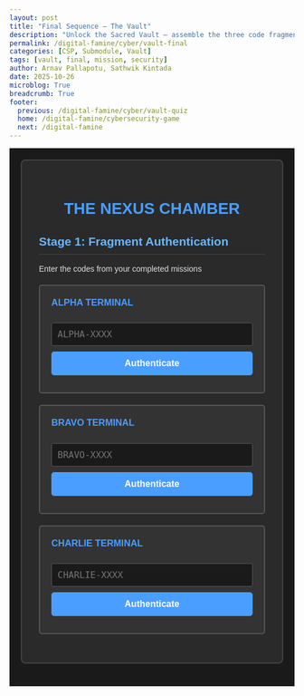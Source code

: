 ```yaml
---
layout: post
title: "Final Sequence — The Vault"
description: "Unlock the Sacred Vault — assemble the three code fragments, authenticate, and retrieve the Sacred Page."
permalink: /digital-famine/cyber/vault-final
categories: [CSP, Submodule, Vault]
tags: [vault, final, mission, security]
author: Arnav Pallapotu, Sathwik Kintada
date: 2025-10-26
microblog: True
breadcrumb: True
footer:
  previous: /digital-famine/cyber/vault-quiz
  home: /digital-famine/cybersecurity-game
  next: /digital-famine
---
```


<style>
    .vault-game-wrapper {
        font-family: Arial, sans-serif;
        max-width: 1200px;
        margin: 0 auto;
        padding: 20px;
        background-color: #1a1a1a;
        color: #e0e0e0;
    }
    .vault-game-wrapper .container {
        background-color: #2a2a2a;
        border: 2px solid #444;
        border-radius: 8px;
        padding: 30px;
        margin-bottom: 20px;
    }
    .vault-game-wrapper h1 {
        text-align: center;
        color: #4a9eff;
    }
    .vault-game-wrapper h2 {
        color: #6ab7ff;
        border-bottom: 1px solid #444;
        padding-bottom: 10px;
    }
    .vault-game-wrapper .terminals {
        display: grid;
        grid-template-columns: repeat(auto-fit, minmax(250px, 1fr));
        gap: 20px;
        margin: 20px 0;
    }
    .vault-game-wrapper .terminal {
        background-color: #333;
        border: 2px solid #555;
        border-radius: 5px;
        padding: 20px;
    }
    .vault-game-wrapper .terminal.authenticated {
        border-color: #4caf50;
    }
    .vault-game-wrapper .terminal h3 {
        margin-top: 0;
        color: #4a9eff;
    }
    .vault-game-wrapper input[type="text"] {
        width: 100%;
        padding: 10px;
        margin: 10px 0;
        background-color: #1a1a1a;
        border: 1px solid #555;
        color: #4caf50;
        font-family: monospace;
        font-size: 16px;
        border-radius: 3px;
        box-sizing: border-box;
    }
    .vault-game-wrapper button {
        width: 100%;
        padding: 12px;
        background-color: #4a9eff;
        color: white;
        border: none;
        border-radius: 5px;
        cursor: pointer;
        font-size: 16px;
        font-weight: bold;
    }
    .vault-game-wrapper button:hover {
        background-color: #3a8eef;
    }
    .vault-game-wrapper button:disabled {
        background-color: #555;
        cursor: not-allowed;
    }
    .vault-game-wrapper .status {
        text-align: center;
        margin-top: 10px;
        font-weight: bold;
    }
    .vault-game-wrapper .status.authenticated {
        color: #4caf50;
    }
    .vault-game-wrapper .error {
        background-color: #5a1a1a;
        border: 1px solid #ff4444;
        color: #ff6666;
        padding: 10px;
        border-radius: 5px;
        margin: 10px 0;
    }
    .vault-game-wrapper .code-display {
        background-color: #1a1a1a;
        border: 1px solid #555;
        padding: 15px;
        border-radius: 5px;
        margin: 10px 0;
        font-family: monospace;
    }
    .vault-game-wrapper .code-display .suffix {
        color: #ffd700;
        font-weight: bold;
    }
    .vault-game-wrapper .proceed-btn {
        background-color: #4caf50;
        margin-top: 20px;
    }
    .vault-game-wrapper .proceed-btn:hover {
        background-color: #45a049;
    }
    .vault-game-wrapper .hint-btn {
        background-color: #666;
        margin-top: 10px;
    }
    .vault-game-wrapper .hint-box {
        background-color: #2a3a5a;
        border: 1px solid #4a7aaa;
        padding: 15px;
        border-radius: 5px;
        margin: 10px 0;
    }
    .vault-game-wrapper .master-input {
        text-align: center;
        font-size: 24px;
        letter-spacing: 2px;
    }
    .vault-game-wrapper .attempts {
        text-align: center;
        color: #ffa500;
        font-size: 18px;
        font-weight: bold;
        margin: 15px 0;
    }
    .vault-game-wrapper .success {
        background-color: #1a3a1a;
        border: 3px solid #4caf50;
        padding: 30px;
        border-radius: 10px;
        text-align: center;
    }
    .vault-game-wrapper .success h1 {
        color: #4caf50;
    }
    .vault-game-wrapper .mission-summary {
        text-align: left;
        max-width: 600px;
        margin: 20px auto;
    }
    .vault-game-wrapper .mission-item {
        background-color: #2a2a2a;
        border: 1px solid #4caf50;
        padding: 15px;
        margin: 10px 0;
        border-radius: 5px;
    }
    .vault-game-wrapper .hidden {
        display: none;
    }
    .vault-game-wrapper .code-vault {
        background-color: #1a1a1a;
        border: 1px solid #555;
        padding: 10px;
        border-radius: 5px;
        margin-top: 20px;
    }
    .vault-game-wrapper .code-vault h4 {
        margin-top: 0;
        color: #888;
        font-size: 12px;
    }
</style>

<div class="vault-game-wrapper">
    <!-- Stage 1: Fragment Authentication -->
    <div id="stage1" class="container">
        <h1>THE NEXUS CHAMBER</h1>
        <h2>Stage 1: Fragment Authentication</h2>
        <p>Enter the codes from your completed missions</p>
        <div class="terminals">
            <div class="terminal" id="terminal-alpha">
                <h3>ALPHA TERMINAL</h3>
                <input type="text" id="alpha-input" placeholder="ALPHA-XXXX">
                <button onclick="authenticateFragment('alpha')">Authenticate</button>
                <div class="status" id="alpha-status"></div>
            </div>
            <div class="terminal" id="terminal-bravo">
                <h3>BRAVO TERMINAL</h3>
                <input type="text" id="bravo-input" placeholder="BRAVO-XXXX">
                <button onclick="authenticateFragment('bravo')">Authenticate</button>
                <div class="status" id="bravo-status"></div>
            </div>
            <div class="terminal" id="terminal-charlie">
                <h3>CHARLIE TERMINAL</h3>
                <input type="text" id="charlie-input" placeholder="CHARLIE-XXXX">
                <button onclick="authenticateFragment('charlie')">Authenticate</button>
                <div class="status" id="charlie-status"></div>
            </div>
        </div>
        <div id="stage1-error" class="error hidden"></div>
        <button id="proceed-stage2" class="proceed-btn hidden" onclick="showStage(2)">
            Proceed to Code Synthesis →
        </button>
    </div>
    <!-- Stage 2: Code Synthesis -->
    <div id="stage2" class="container hidden">
        <h1>CODE SYNTHESIS</h1>
        <h2>Stage 2: Extract Master Code</h2>
        <div class="code-display">
            <p>Fragment Alpha: ALPHA-<span class="suffix">7X9K</span></p>
        </div>
        <div class="code-display">
            <p>Fragment Bravo: BRAVO-<span class="suffix">4M2P</span></p>
        </div>
        <div class="code-display">
            <p>Fragment Charlie: CHARLIE-<span class="suffix">9R5T</span></p>
        </div>
        <div style="background-color: #2a2a4a; padding: 20px; border-radius: 5px; margin: 20px 0; text-align: center;">
            <p><strong>SYNTHESIS RULE:</strong> Extract the suffix from each fragment and combine in order</p>
            <p style="color: #aaa;">Format: XXXX-XXXX-XXXX</p>
        </div>
        <button class="hint-btn" onclick="toggleHint()">Need a hint?</button>
        <div id="hint-box" class="hint-box hidden">
            <strong>Hint:</strong> Remove the mission prefixes (ALPHA-, BRAVO-, CHARLIE-) and join the remaining codes with hyphens
        </div>
        <button class="proceed-btn" onclick="showStage(3)">
            Proceed to Master Lock →
        </button>
    </div>
    <!-- Stage 3: Master Lock -->
    <div id="stage3" class="container hidden">
        <h1>MASTER LOCK</h1>
        <h2>Stage 3: Final Authentication</h2>
        <div class="attempts" id="attempts">ATTEMPTS REMAINING: 3</div>
        <div style="text-align: center; margin: 30px 0;">
            <p style="font-size: 18px;">Enter Master Code</p>
            <input type="text" id="master-input" class="master-input" placeholder="XXXX-XXXX-XXXX">
            <button onclick="checkMasterCode()" style="margin-top: 20px;">UNLOCK VAULT</button>
        </div>
        <div id="stage3-error" class="error hidden"></div>
        <div class="code-vault">
            <h4>CODE VAULT - Your Fragments:</h4>
            <p style="font-family: monospace; color: #4caf50; font-size: 12px;">
                ALPHA-7X9K | BRAVO-4M2P | CHARLIE-9R5T
            </p>
        </div>
    </div>
    <!-- Success: Sacred Page -->
    <div id="success" class="container success hidden">
        <h1>VAULT UNLOCKED</h1>
        <p style="font-size: 24px; color: #4caf50;">The Sacred Page Has Been Retrieved</p>
        <div style="border: 2px solid #4caf50; background-color: #1a1a1a; padding: 30px; margin: 30px 0; border-radius: 5px;">
            <h2 style="color: #4caf50; text-align: center;">EARTH DEFENSE GRID: RESTORED</h2>
            <div class="mission-summary">
                <div class="mission-item">
                    <strong>MISSION ALPHA: Phishing Defense ✓</strong>
                    <p style="font-family: monospace; color: #4caf50; margin: 5px 0;">CODE: ALPHA-7X9K</p>
                </div>
                <div class="mission-item">
                    <strong>MISSION BRAVO: Password Security ✓</strong>
                    <p style="font-family: monospace; color: #4caf50; margin: 5px 0;">CODE: BRAVO-4M2P</p>
                </div>
                <div class="mission-item">
                    <strong>MISSION CHARLIE: Encryption Mastery ✓</strong>
                    <p style="font-family: monospace; color: #4caf50; margin: 5px 0;">CODE: CHARLIE-9R5T</p>
                </div>
                <div style="background-color: #1a3a1a; border: 2px solid #4caf50; padding: 15px; margin: 20px 0; border-radius: 5px;">
                    <strong>MASTER UNLOCK CODE:</strong>
                    <p style="font-family: monospace; font-size: 20px; color: #4caf50;">7X9K-4M2P-9R5T</p>
                </div>
                <div style="background-color: #1a2a3a; border: 1px solid #4a9eff; padding: 15px; border-radius: 5px;">
                    <strong>SENTINEL STATUS:</strong>
                    <p style="font-size: 24px; color: #4caf50;">✓ CERTIFIED</p>
                </div>
            </div>
            <p style="font-style: italic; color: #4caf50; font-size: 18px; margin-top: 30px;">"Cyber vigilance is eternal."</p>
        </div>
        <button onclick="resetGame()">Reset Simulation</button>
    </div>
</div>

<script>
    const correctCodes = {
        alpha: 'ALPHA-7X9K',
        bravo: 'BRAVO-4M2P',
        charlie: 'CHARLIE-9R5T'
    };
    const correctMasterCode = '7X9K-4M2P-9R5T';
    
    let authenticated = {
        alpha: false,
        bravo: false,
        charlie: false
    };
    let attempts = 3;

    function authenticateFragment(terminal) {
        const input = document.getElementById(`${terminal}-input`);
        const status = document.getElementById(`${terminal}-status`);
        const terminalDiv = document.getElementById(`terminal-${terminal}`);
        const errorDiv = document.getElementById('stage1-error');

        if (input.value.toUpperCase() === correctCodes[terminal]) {
            authenticated[terminal] = true;
            status.textContent = 'AUTHENTICATED';
            status.className = 'status authenticated';
            terminalDiv.className = 'terminal authenticated';
            input.disabled = true;
            errorDiv.classList.add('hidden');

            if (authenticated.alpha && authenticated.bravo && authenticated.charlie) {
                document.getElementById('proceed-stage2').classList.remove('hidden');
            }
        } else {
            errorDiv.textContent = `Invalid ${terminal.toUpperCase()} code format`;
            errorDiv.classList.remove('hidden');
        }
    }

    function showStage(stageNum) {
        document.getElementById('stage1').classList.add('hidden');
        document.getElementById('stage2').classList.add('hidden');
        document.getElementById('stage3').classList.add('hidden');
        document.getElementById(`stage${stageNum}`).classList.remove('hidden');
    }

    function toggleHint() {
        document.getElementById('hint-box').classList.toggle('hidden');
    }

    function checkMasterCode() {
        const input = document.getElementById('master-input');
        const errorDiv = document.getElementById('stage3-error');

        if (input.value.toUpperCase() === correctMasterCode) {
            document.getElementById('stage3').classList.add('hidden');
            document.getElementById('success').classList.remove('hidden');
        } else {
            attempts--;
            document.getElementById('attempts').textContent = `ATTEMPTS REMAINING: ${attempts}`;

            if (attempts <= 0) {
                errorDiv.textContent = 'VAULT LOCKDOWN INITIATED. Resetting in 5 seconds...';
                errorDiv.classList.remove('hidden');
                setTimeout(resetGame, 5000);
            } else {
                errorDiv.textContent = `INCORRECT CODE. ${attempts} attempts remaining.`;
                errorDiv.classList.remove('hidden');
            }
        }
    }

    function resetGame() {
        authenticated = { alpha: false, bravo: false, charlie: false };
        attempts = 3;

        document.getElementById('alpha-input').value = '';
        document.getElementById('bravo-input').value = '';
        document.getElementById('charlie-input').value = '';
        document.getElementById('master-input').value = '';

        document.getElementById('alpha-input').disabled = false;
        document.getElementById('bravo-input').disabled = false;
        document.getElementById('charlie-input').disabled = false;

        document.getElementById('alpha-status').textContent = '';
        document.getElementById('bravo-status').textContent = '';
        document.getElementById('charlie-status').textContent = '';

        document.getElementById('terminal-alpha').className = 'terminal';
        document.getElementById('terminal-bravo').className = 'terminal';
        document.getElementById('terminal-charlie').className = 'terminal';

        document.getElementById('proceed-stage2').classList.add('hidden');
        document.getElementById('stage1-error').classList.add('hidden');
        document.getElementById('stage3-error').classList.add('hidden');
        document.getElementById('hint-box').classList.add('hidden');

        document.getElementById('attempts').textContent = 'ATTEMPTS REMAINING: 3';

        document.getElementById('success').classList.add('hidden');
        document.getElementById('stage1').classList.remove('hidden');
    }
</script>